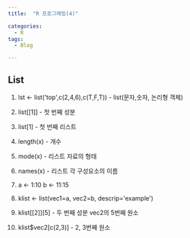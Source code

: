 ```yaml
---
title:  "R 프로그래밍(4)"

categories:
  - R
tags:
  - Blog

---
```


## List

1. lst <- list('top',c(2,4,6),c(T,F,T)) - list(문자,숫자, 논리형 객체)

2. list[[1]] - 첫 번째 성분

3. list[1] - 첫 번째 리스트

4. length(x) - 개수

5. mode(x) - 리스트 자료의 형태

6. names(x) - 리스트 각 구성요소의 이름

7. a <- 1:10 b <- 11:15

8. klist <- list(vec1=a, vec2=b, descrip='example')

9. klist[[2]][5] - 두 번째 성분 vec2의 5번째 원소

10. klist$vec2[c(2,3)] - 2, 3번째 원소

